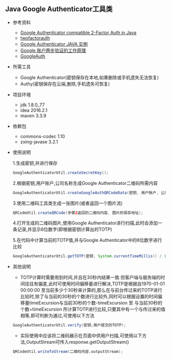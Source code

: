 ## Java Google Authenticator工具类

- 参考资料
    - [Google Authenticator compatible 2-Factor Auth in Java](http://www.asaph.org/2016/04/google-authenticator-2fa-java.html)
    - [twofactorauth](https://github.com/asaph/twofactorauth)
    - [Google Authenticator JAVA 实例](http://awtqty-zhang.iteye.com/blog/1986275)
    - [Google 账户两步验证的工作原理](https://blog.seetee.me/archives/73.html)
    - [GoogleAuth](https://github.com/wstrange/GoogleAuth)
- 所需工具
    - Google Authenticator(密钥保存在本地,如果删除或手机遗失无法恢复)
    - Authy(密钥保存在云端,删除,手机遗失可恢复)
- 项目环境
    - jdk 1.8.0_77
    - idea 2016.2.1
    - maven 3.3.9
- 依赖包
    - commons-codec 1.10
    - zxing-javase  3.2.1
- 使用说明

    1.生成密钥,并进行保存
    ``` java
    GoogleAuthenticatorUtil.createSecretKey();
    ```
    2.根据密钥,用户账户,公司名称生成Google Authenticator二维码所需内容
    ``` java
    GoogleAuthenticatorUtil.createGoogleAuthQRCodeData(密钥, 用户账户, 公司名称);
    ```
        
    3.使用二维码工具类生成一张图片(或者返回一个图片流)
    ``` java
    QRCodeUtil.createQRCode(步骤2返回的二维码内容, 图片的保存地址);
    ```
        
    4.打开生成的二维码图片,使用Google Authenticator进行扫描,此时会添加一条记录,并显示6位数字(即根据密钥计算出的TOTP)
    
    5.在代码中计算当前的TOTP值,并与Google Authenticator中的6位数字进行比较
    ``` java
    GoogleAuthenticatorUtil.getTOTP(密钥, System.currentTimeMillis() / 1000 / 30);
    ```
- 其他说明

    - TOTP计算时需要用到时间,并且在30秒内结果一致.但客户端与服务端的时间往往有偏差,此时可使用时间偏移量进行解决,TOTP是根据自1970-01-01 00:00:00 至当前多少个30秒来计算的,那么在与前台传过来的TOTP进行比较时,除了与当前的30秒的个数进行比较外,同时可以根据设置的时间偏移量timeExcursion与当前30秒的个数-timeExcursion 至 与当前30秒的个数+timeExcursion 所计算TOTP进行比较,只要其中有一个与传过来的值相等,即可判断为通过,可使用以下方法
    ``` java
    GoogleAuthenticatorUtil.verify(密钥,用户提交的TOTP);
    ```
    
    - 实际使用中应该将二维码展示在页面中供用户扫描,可使用以下方法,OutputStream可传入response.getOutputStream()
    ``` java
    QRCodeUtil.writeToStream(二维码内容,outputStream);
    ```